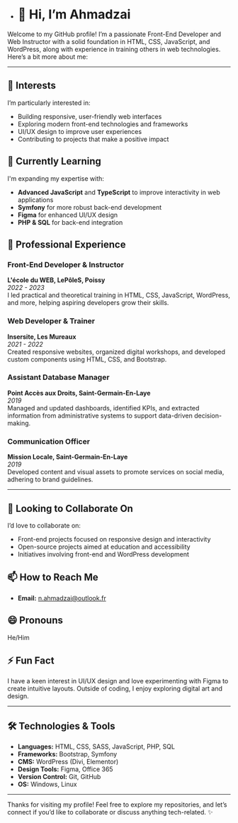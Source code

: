 - # 👋 Hi, I’m Ahmadzai

Welcome to my GitHub profile! I’m a passionate Front-End Developer and Web Instructor with a solid foundation in HTML, CSS, JavaScript, and WordPress, along with experience in training others in web technologies. Here’s a bit more about me:

---

## 👀 Interests
I’m particularly interested in:
- Building responsive, user-friendly web interfaces
- Exploring modern front-end technologies and frameworks
- UI/UX design to improve user experiences
- Contributing to projects that make a positive impact

## 🌱 Currently Learning
I'm expanding my expertise with:
- **Advanced JavaScript** and **TypeScript** to improve interactivity in web applications
- **Symfony** for more robust back-end development
- **Figma** for enhanced UI/UX design
- **PHP & SQL** for back-end integration

## 💼 Professional Experience
### Front-End Developer & Instructor
**L'école du WEB, LePôleS, Poissy**  
*2022 - 2023*  
I led practical and theoretical training in HTML, CSS, JavaScript, WordPress, and more, helping aspiring developers grow their skills.

### Web Developer & Trainer
**Insersite, Les Mureaux**  
*2021 - 2022*  
Created responsive websites, organized digital workshops, and developed custom components using HTML, CSS, and Bootstrap.

### Assistant Database Manager
**Point Accès aux Droits, Saint-Germain-En-Laye**  
*2019*  
Managed and updated dashboards, identified KPIs, and extracted information from administrative systems to support data-driven decision-making.

### Communication Officer
**Mission Locale, Saint-Germain-En-Laye**  
*2019*  
Developed content and visual assets to promote services on social media, adhering to brand guidelines.

---

## 💞️ Looking to Collaborate On
I’d love to collaborate on:
- Front-end projects focused on responsive design and interactivity
- Open-source projects aimed at education and accessibility
- Initiatives involving front-end and WordPress development

## 📫 How to Reach Me
- **Email:** [n.ahmadzai@outlook.fr](mailto:n.ahmadzai@outlook.fr)

## 😄 Pronouns
He/Him

## ⚡ Fun Fact
I have a keen interest in UI/UX design and love experimenting with Figma to create intuitive layouts. Outside of coding, I enjoy exploring digital art and design.

---

## 🛠️ Technologies & Tools
- **Languages:** HTML, CSS, SASS, JavaScript, PHP, SQL
- **Frameworks:** Bootstrap, Symfony
- **CMS:** WordPress (Divi, Elementor)
- **Design Tools:** Figma, Office 365
- **Version Control:** Git, GitHub
- **OS:** Windows, Linux

---

Thanks for visiting my profile! Feel free to explore my repositories, and let’s connect if you’d like to collaborate or discuss anything tech-related. ✨
